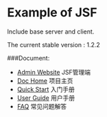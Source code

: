 Example of JSF
====
Include base server and client.

The current stable version : 1.2.2

###Document:
- [Admin Website](http://jsf.jd.com) JSF管理端
- [Doc Home](http://jsf.jd.com/doc) 项目主页
- [Quick Start](http://jsf.jd.com/doc/abc) 入门手册
- [User Guide](http://jsf.jd.com/doc/UserGuide) 用户手册
- [FAQ](http://jsf.jd.com/doc/faq) 常见问题解答
